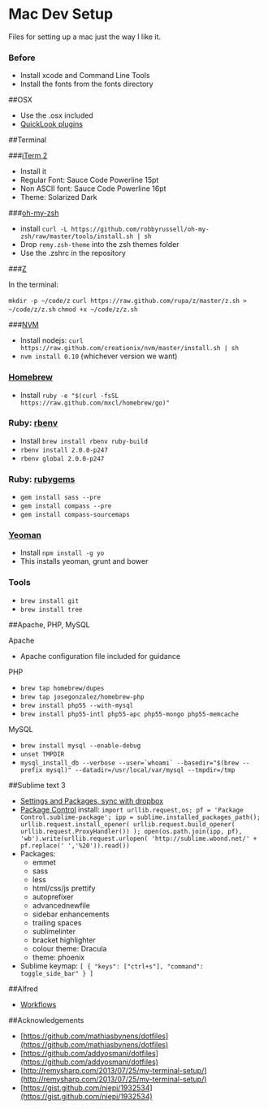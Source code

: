 Mac Dev Setup
=============

Files for setting up a mac just the way I like it.

### Before

- Install xcode and Command Line Tools
- Install the fonts from the fonts directory


##OSX

- Use the .osx included
- [QuickLook plugins](https://github.com/sindresorhus/quick-look-plugins)

##Terminal


###[iTerm 2](http://www.iterm2.com/#/section/home)

- Install it
- Regular Font: Sauce Code Powerline 15pt
- Non ASCII font: Sauce Code Powerline 16pt
- Theme: Solarized Dark

###[oh-my-zsh](https://github.com/robbyrussell/oh-my-zsh)

- install `curl -L https://github.com/robbyrussell/oh-my-zsh/raw/master/tools/install.sh | sh`
- Drop `remy.zsh-theme` into the zsh themes folder
- Use the .zshrc in the repository


###[Z](https://github.com/rupa/z)

In the terminal:

`mkdir -p ~/code/z`
`curl https://raw.github.com/rupa/z/master/z.sh > ~/code/z/z.sh`
`chmod +x ~/code/z/z.sh`

###[NVM](https://github.com/creationix/nvm)

- Install nodejs: `curl https://raw.github.com/creationix/nvm/master/install.sh | sh`
- `nvm install 0.10` (whichever version we want)

### [Homebrew](http://brew.sh/)

- Install `ruby -e "$(curl -fsSL https://raw.github.com/mxcl/homebrew/go)"`

### Ruby: [rbenv](https://github.com/sstephenson/rbenv)

- Install `brew install rbenv ruby-build`
- `rbenv install 2.0.0-p247`
- `rbenv global 2.0.0-p247`

### Ruby: [rubygems](http://rubygems.org/)

- `gem install sass --pre`
- `gem install compass --pre`
- `gem install compass-sourcemaps`

### [Yeoman](http://yeoman.io/)

- Install `npm install -g yo`
- This installs yeoman, grunt and bower


### Tools

- `brew install git`
- `brew install tree`

##Apache, PHP, MySQL

Apache

- Apache configuration file included for guidance

PHP

- `brew tap homebrew/dupes`
- `brew tap josegonzalez/homebrew-php`
- `brew install php55 --with-mysql`
- `brew install php55-intl php55-apc php55-mongo php55-memcache`

MySQL

- `brew install mysql --enable-debug`
- `unset TMPDIR`
- ``mysql_install_db --verbose --user=`whoami` --basedir="$(brew --prefix mysql)" --datadir=/usr/local/var/mysql --tmpdir=/tmp``

##Sublime text 3

- [Settings and Packages, sync with dropbox](https://sublime.wbond.net/docs/syncing#dropbox-osx)
- [Package Control](https://sublime.wbond.net/installation#st3) install: `import urllib.request,os; pf = 'Package Control.sublime-package'; ipp = sublime.installed_packages_path(); urllib.request.install_opener( urllib.request.build_opener( urllib.request.ProxyHandler()) ); open(os.path.join(ipp, pf), 'wb').write(urllib.request.urlopen( 'http://sublime.wbond.net/' + pf.replace(' ','%20')).read())`
- Packages:
	- emmet
	- sass
	- less
	- html/css/js prettify
	- autoprefixer
	- advancednewfile
	- sidebar enhancements
	- trailing spaces
	- sublimelinter
	- bracket highlighter
	- colour theme: Dracula
	- theme: phoenix
- Sublime keymap: `[ { "keys": ["ctrl+s"], "command": toggle_side_bar" } ]`

##Alfred

- [Workflows](https://github.com/zenorocha/alfred-workflows/)


##Acknowledgements

- [https://github.com/mathiasbynens/dotfiles](https://github.com/mathiasbynens/dotfiles)
- [https://github.com/addyosmani/dotfiles](https://github.com/addyosmani/dotfiles)
- [http://remysharp.com/2013/07/25/my-terminal-setup/](http://remysharp.com/2013/07/25/my-terminal-setup/)
- [https://gist.github.com/niepi/1932534](https://gist.github.com/niepi/1932534)


